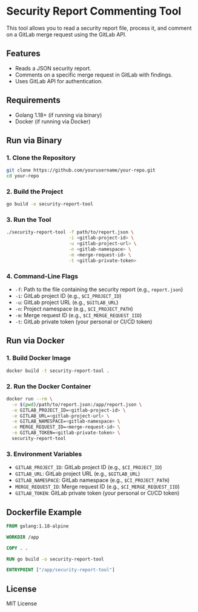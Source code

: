 # Security Report Commenting Tool

This tool allows you to read a security report file, process it, and comment on a GitLab merge request using the GitLab API.

## Features

- Reads a JSON security report.
- Comments on a specific merge request in GitLab with findings.
- Uses GitLab API for authentication.

## Requirements

- Golang 1.18+ (if running via binary)
- Docker (if running via Docker)

## Run via Binary

### 1. Clone the Repository

```bash
git clone https://github.com/yourusername/your-repo.git
cd your-repo
```

### 2. Build the Project

```bash
go build -o security-report-tool
```

### 3. Run the Tool

```bash
./security-report-tool -f path/to/report.json \
                       -i <gitlab-project-id> \
                       -u <gitlab-project-url> \
                       -n <gitlab-namespace> \
                       -m <merge-request-id> \
                       -t <gitlab-private-token>
```

### 4. Command-Line Flags

- `-f`: Path to the file containing the security report (e.g., `report.json`)
- `-i`: GitLab project ID (e.g., `$CI_PROJECT_ID`)
- `-u`: GitLab project URL (e.g., `$GITLAB_URL`)
- `-n`: Project namespace (e.g., `$CI_PROJECT_PATH`)
- `-m`: Merge request ID (e.g., `$CI_MERGE_REQUEST_IID`)
- `-t`: GitLab private token (your personal or CI/CD token)

## Run via Docker

### 1. Build Docker Image

```bash
docker build -t security-report-tool .
```

### 2. Run the Docker Container

```bash
docker run --rm \
  -v $(pwd)/path/to/report.json:/app/report.json \
  -e GITLAB_PROJECT_ID=<gitlab-project-id> \
  -e GITLAB_URL=<gitlab-project-url> \
  -e GITLAB_NAMESPACE=<gitlab-namespace> \
  -e MERGE_REQUEST_ID=<merge-request-id> \
  -e GITLAB_TOKEN=<gitlab-private-token> \
  security-report-tool
```

### 3. Environment Variables

- `GITLAB_PROJECT_ID`: GitLab project ID (e.g., `$CI_PROJECT_ID`)
- `GITLAB_URL`: GitLab project URL (e.g., `$GITLAB_URL`)
- `GITLAB_NAMESPACE`: GitLab namespace (e.g., `$CI_PROJECT_PATH`)
- `MERGE_REQUEST_ID`: Merge request ID (e.g., `$CI_MERGE_REQUEST_IID`)
- `GITLAB_TOKEN`: GitLab private token (your personal or CI/CD token)

## Dockerfile Example

```dockerfile
FROM golang:1.18-alpine

WORKDIR /app

COPY . .

RUN go build -o security-report-tool

ENTRYPOINT ["/app/security-report-tool"]
```

## License

MIT License
